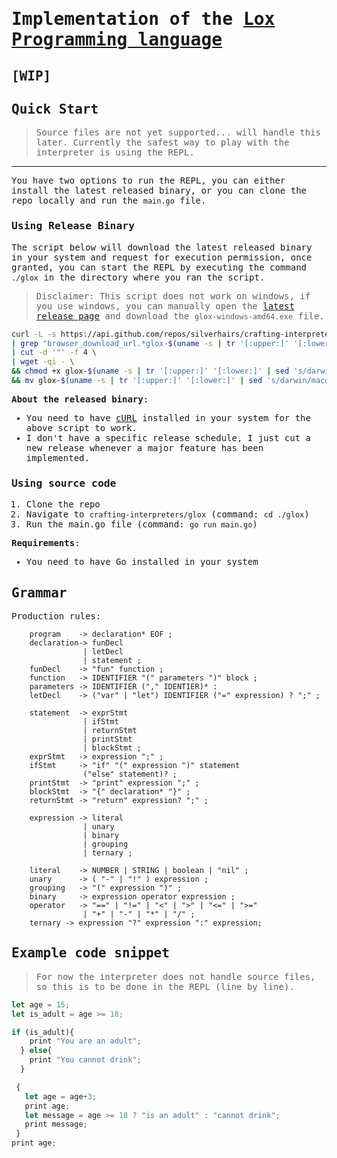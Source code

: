 <samp>

# Implementation of the [Lox Programming language](https://craftinginterpreters.com/the-lox-language.html)

## [WIP]

## Quick Start

> Source files are not yet supported... will handle this later. Currently the safest way to play with the interpreter is using the REPL.

---

You have two options to run the REPL, you can either install the latest released binary, or you can clone the repo locally and run the `main.go` file.

### Using Release Binary


The script below will download the latest released binary in your system and request for execution permission, once granted, you can start the REPL by executing the command `./glox` in the directory where you ran the script.

> Disclaimer: This script does not work on windows, if you use windows, you can manually open the [latest release page](https://github.com/silverhairs/crafting-interpreters/releases/latest) and download the `glox-windows-amd64.exe` file.

```sh
curl -L -s https://api.github.com/repos/silverhairs/crafting-interpreters/releases/latest \
| grep "browser_download_url.*glox-$(uname -s | tr '[:upper:]' '[:lower:]' | sed 's/darwin/macos/')-$(uname -m | sed 's/x86_64/amd64/')" \
| cut -d '"' -f 4 \
| wget -qi - \
&& chmod +x glox-$(uname -s | tr '[:upper:]' '[:lower:]' | sed 's/darwin/macos/')-$(uname -m | sed 's/x86_64/amd64/') \
&& mv glox-$(uname -s | tr '[:upper:]' '[:lower:]' | sed 's/darwin/macos/')-$(uname -m | sed 's/x86_64/amd64/') $PWD/glox
```

**About the released binary**:

- You need to have [cURL](https://curl.se/) installed in your system for the above script to work.
- I don't have a specific release schedule, I just cut a new release whenever a major feature has been implemented.

### Using source code

1. Clone the repo
2. Navigate to `crafting-interpreters/glox` (command: `cd ./glox`)
3. Run the main.go file (command: `go run main.go`)

**Requirements**:

- You need to have Go installed in your system

## Grammar

Production rules:

```bnf
    program    -> declaration* EOF ;
    declaration-> funDecl
                | letDecl
                | statement ;
    funDecl    -> "fun" function ;
    function   -> IDENTIFIER "(" parameters ")" block ;
    parameters -> IDENTIFIER ("," IDENTIER)* :
    letDecl    -> ("var" | "let") IDENTIFIER ("=" expression) ? ";" ;

    statement  -> exprStmt
                | ifStmt
                | returnStmt
                | printStmt
                | blockStmt ;
    exprStmt   -> expression ";" ;
    ifStmt     -> "if" "(" expression ")" statement
                ("else" statement)? ;
    printStmt  -> "print" expression ";" ;
    blockStmt  -> "{" declaration* "}" ;
    returnStmt -> "return" expression? ";" ;

    expression -> literal
                | unary
                | binary
                | grouping
                | ternary ;

    literal    -> NUMBER | STRING | boolean | "nil" ;
    unary      -> ( "-" | "!" ) expression ;
    grouping   -> "(" expression ")" ;
    binary     -> expression operator expression ;
    operator   -> "==" | "!=" | "<" | ">" | "<=" | ">="
                | "+" | "-" | "*" | "/" ;
    ternary -> expression "?" expression ":" expression;
```

## Example code snippet

> For now the interpreter does not handle source files, so this is to be done in the REPL (line by line).

```js
let age = 15;
let is_adult = age >= 18;

if (is_adult){
    print "You are an adult";
  } else{
    print "You cannot drink";
  }

 {
   let age = age+3;
   print age;
   let message = age >= 18 ? "is an adult" : "cannot drink";
   print message;
 }
print age;
```

</samp>
